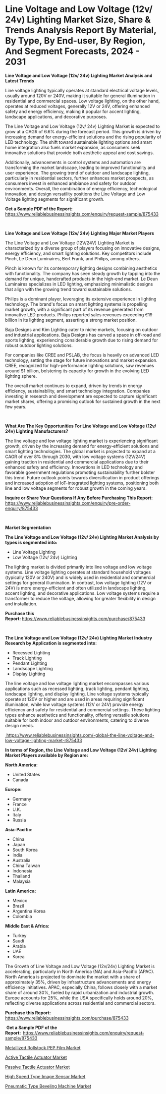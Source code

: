 <p><h1>Line Voltage and Low Voltage (12v/ 24v) Lighting Market Size, Share & Trends Analysis Report By Material, By Type, By End-user, By Region, And Segment Forecasts, 2024 - 2031</h1></p><p><strong>Line Voltage and Low Voltage (12v/ 24v) Lighting Market Analysis and Latest Trends</strong></p>
<p><p>Line voltage lighting typically operates at standard electrical voltage levels, usually around 120V or 240V, making it suitable for general illumination in residential and commercial spaces. Low voltage lighting, on the other hand, operates at reduced voltages, generally 12V or 24V, offering enhanced safety and energy efficiency, making it popular for accent lighting, landscape applications, and decorative purposes.</p><p>The Line Voltage and Low Voltage (12v/ 24v) Lighting Market is expected to grow at a CAGR of 6.6% during the forecast period. This growth is driven by increasing demand for energy-efficient solutions and the rising popularity of LED technology. The shift toward sustainable lighting options and smart home integration also fuels market expansion, as consumers seek innovative solutions that provide both aesthetic appeal and cost savings. </p><p>Additionally, advancements in control systems and automation are transforming the market landscape, leading to improved functionality and user experience. The growing trend of outdoor and landscape lighting, particularly in residential sectors, further enhances market prospects, as consumers invest in enhanced ambiance and safety for outdoor environments. Overall, the combination of energy efficiency, technological innovation, and design versatility positions the Line Voltage and Low Voltage lighting segments for significant growth.</p></p>
<p><strong>Get a Sample PDF of the Report:&nbsp;</strong> <a href="https://www.reliablebusinessinsights.com/enquiry/request-sample/875433?utm_campaign=1358&utm_medium=2&utm_source=Github&utm_content=ia&utm_term=11102024&utm_id=line-voltage-and-low-voltage-12v-24v-lighting">https://www.reliablebusinessinsights.com/enquiry/request-sample/875433</a></p>
<p>&nbsp;</p>
<p><strong>Line Voltage and Low Voltage (12v/ 24v) Lighting Major Market Players</strong></p>
<p><p>The Line Voltage and Low Voltage (12V/24V) Lighting Market is characterized by a diverse group of players focusing on innovative designs, energy efficiency, and smart lighting solutions. Key competitors include Pinch, Le Deun Luminaires, Bert Frank, and Philips, among others.</p><p>Pinch is known for its contemporary lighting designs combining aesthetics with functionality. The company has seen steady growth by tapping into the demand for unique, handcrafted products in the high-end market. Le Deun Luminaires specializes in LED lighting, emphasizing minimalistic designs that align with the growing trend toward sustainable solutions.</p><p>Philips is a dominant player, leveraging its extensive experience in lighting technology. The brand's focus on smart lighting systems is propelling market growth, with a significant part of its revenue generated from innovative LED products. Philips reported sales revenues exceeding €19 billion in its lighting segment, asserting a strong market position.</p><p>Baja Designs and Kim Lighting cater to niche markets, focusing on outdoor and industrial applications. Baja Designs has carved a space in off-road and sports lighting, experiencing considerable growth due to rising demand for robust outdoor lighting solutions.</p><p>For companies like CREE and PSLAB, the focus is heavily on advanced LED technology, setting the stage for future innovations and market expansion. CREE, recognized for high-performance lighting solutions, saw revenues around $1 billion, bolstering its capacity for growth in the evolving LED lighting sphere.</p><p>The overall market continues to expand, driven by trends in energy efficiency, sustainability, and smart technology integration. Companies investing in research and development are expected to capture significant market shares, offering a promising outlook for sustained growth in the next few years.</p></p>
<p>&nbsp;</p>
<p><strong>What Are The Key Opportunities For Line Voltage and Low Voltage (12v/ 24v) Lighting Manufacturers?</strong></p>
<p><p>The line voltage and low voltage lighting market is experiencing significant growth, driven by the increasing demand for energy-efficient solutions and smart lighting technologies. The global market is projected to expand at a CAGR of over 8% through 2030, with low voltage systems (12V/24V) gaining traction in residential and commercial applications due to their enhanced safety and efficiency. Innovations in LED technology and favorable government regulations promoting sustainability further bolster this trend. Future outlook points towards diversification in product offerings and increased adoption of IoT-integrated lighting systems, positioning both line and low voltage segments for robust growth in the coming years.</p></p>
<p><strong>Inquire or Share Your Questions If Any Before Purchasing This Report:</strong> <a href="https://www.reliablebusinessinsights.com/enquiry/pre-order-enquiry/875433?utm_campaign=1358&utm_medium=2&utm_source=Github&utm_content=ia&utm_term=11102024&utm_id=line-voltage-and-low-voltage-12v-24v-lighting">https://www.reliablebusinessinsights.com/enquiry/pre-order-enquiry/875433</a></p>
<p>&nbsp;</p>
<p><strong>Market Segmentation</strong></p>
<p><strong>The Line Voltage and Low Voltage (12v/ 24v) Lighting Market Analysis by types is segmented into:</strong></p>
<p><ul><li>Line Voltage Lighting</li><li>Low Voltage (12v/ 24v) Lighting</li></ul></p>
<p><p>The lighting market is divided primarily into line voltage and low voltage systems. Line voltage lighting operates at standard household voltages (typically 120V or 240V) and is widely used in residential and commercial settings for general illumination. In contrast, low voltage lighting (12V or 24V) is more energy-efficient and often utilized in landscape lighting, accent lighting, and decorative applications. Low voltage systems require a transformer to reduce the voltage, allowing for greater flexibility in design and installation.</p></p>
<p><strong>Purchase this Report:&nbsp;</strong><a href="https://www.reliablebusinessinsights.com/purchase/875433?utm_campaign=1358&utm_medium=2&utm_source=Github&utm_content=ia&utm_term=11102024&utm_id=line-voltage-and-low-voltage-12v-24v-lighting">https://www.reliablebusinessinsights.com/purchase/875433</a></p>
<p>&nbsp;</p>
<p><strong>The Line Voltage and Low Voltage (12v/ 24v) Lighting Market Industry Research by Application is segmented into:</strong></p>
<p><ul><li>Recessed Lighting</li><li>Track Lighting</li><li>Pendant Lighting</li><li>Landscape Lighting</li><li>Display Lighting</li></ul></p>
<p><p>The line voltage and low voltage lighting market encompasses various applications such as recessed lighting, track lighting, pendant lighting, landscape lighting, and display lighting. Line voltage systems typically operate at 120V or higher and are used in areas requiring significant illumination, while low voltage systems (12V or 24V) provide energy efficiency and safety for residential and commercial settings. These lighting types enhance aesthetics and functionality, offering versatile solutions suitable for both indoor and outdoor environments, catering to diverse design needs.</p></p>
<p><a href="https://www.reliablebusinessinsights.com/-global-the-line-voltage-and-low-voltage-lighting-market-r875433?utm_campaign=1358&utm_medium=2&utm_source=Github&utm_content=ia&utm_term=11102024&utm_id=line-voltage-and-low-voltage-12v-24v-lighting">&nbsp;https://www.reliablebusinessinsights.com/-global-the-line-voltage-and-low-voltage-lighting-market-r875433</a></p>
<p><strong>In terms of Region, the Line Voltage and Low Voltage (12v/ 24v) Lighting Market Players available by Region are:</strong></p>
<p>
    <p> <strong> North America: </strong>
        <ul>
            <li>United States</li>
            <li>Canada</li>
        </ul>
        </p> 
    <p> <strong> Europe: </strong>
        <ul>
            <li>Germany</li>
            <li>France</li>
            <li>U.K.</li>
            <li>Italy</li>
            <li>Russia</li>
        </ul>
        </p> 
    <p> <strong> Asia-Pacific: </strong>
        <ul>
            <li>China</li>
            <li>Japan</li>
            <li>South Korea</li>
            <li>India</li>
            <li>Australia</li>
            <li>China Taiwan</li>
            <li>Indonesia</li>
            <li>Thailand</li>
            <li>Malaysia</li>
        </ul>
        </p> 
    <p> <strong> Latin America: </strong>
        <ul>
            <li>Mexico</li>
            <li>Brazil</li>
            <li>Argentina Korea</li>
            <li>Colombia</li>
        </ul>
        </p> 
    <p> <strong> Middle East & Africa: </strong>
        <ul>
            <li>Turkey</li>
            <li>Saudi</li>
            <li>Arabia</li>
            <li>UAE</li>
            <li>Korea</li>
        </ul>
    </p>
    </p>
<p><p>The Growth of Line Voltage and Low Voltage (12v/24v) Lighting Market is accelerating, particularly in North America (NA) and Asia-Pacific (APAC). North America is projected to dominate the market with a share of approximately 35%, driven by infrastructure advancements and energy efficiency initiatives. APAC, especially China, follows closely with a market share of around 30%, fueled by rapid urbanization and industrial growth. Europe accounts for 25%, while the USA specifically holds around 20%, reflecting diverse applications across residential and commercial sectors.</p></p>
<p><strong>Purchase this Report: </strong><a href="https://www.reliablebusinessinsights.com/purchase/875433?utm_campaign=1358&utm_medium=2&utm_source=Github&utm_content=ia&utm_term=11102024&utm_id=line-voltage-and-low-voltage-12v-24v-lighting">https://www.reliablebusinessinsights.com/purchase/875433</a></p>
<p>&nbsp;<strong>Get a Sample PDF of the Report:&nbsp;&nbsp;</strong><a href="https://www.reliablebusinessinsights.com/enquiry/request-sample/875433?utm_campaign=1358&utm_medium=2&utm_source=Github&utm_content=ia&utm_term=11102024&utm_id=line-voltage-and-low-voltage-12v-24v-lighting">https://www.reliablebusinessinsights.com/enquiry/request-sample/875433</a></p>
<p><strong></strong></p>
<p><p><a href="https://www.linkedin.com/pulse/comprehensive-analysis-global-metallized-rollstock-pep-film-esasf?utm_campaign=1358&utm_medium=2&utm_source=Github&utm_content=ia&utm_term=11102024&utm_id=line-voltage-and-low-voltage-12v-24v-lighting">Metallized Rollstock PEP Film Market</a></p><p><a href="https://www.linkedin.com/pulse/active-tactile-actuator-market-analysis-product-segmentation-nm3se?utm_campaign=1358&utm_medium=2&utm_source=Github&utm_content=ia&utm_term=11102024&utm_id=line-voltage-and-low-voltage-12v-24v-lighting">Active Tactile Actuator Market</a></p><p><a href="https://www.linkedin.com/pulse/passive-tactile-actuator-market-emerging-trends-future-qyuue?utm_campaign=1358&utm_medium=2&utm_source=Github&utm_content=ia&utm_term=11102024&utm_id=line-voltage-and-low-voltage-12v-24v-lighting">Passive Tactile Actuator Market</a></p><p><a href="https://www.linkedin.com/pulse/insights-high-speed-type-image-sensor-market-size-which-expanding-yp0he?utm_campaign=1358&utm_medium=2&utm_source=Github&utm_content=ia&utm_term=11102024&utm_id=line-voltage-and-low-voltage-12v-24v-lighting">High Speed Type  Image Sensor Market</a></p><p><a href="https://www.linkedin.com/pulse/pneumatic-type-beveling-machine-industry-forecast-market-shifts-dtuae?utm_campaign=1358&utm_medium=2&utm_source=Github&utm_content=ia&utm_term=11102024&utm_id=line-voltage-and-low-voltage-12v-24v-lighting">Pneumatic Type Beveling Machine Market</a></p></p>